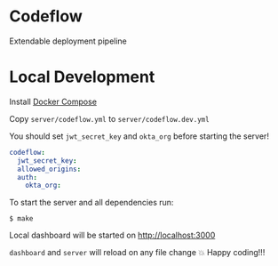 # Codeflow

Extendable deployment pipeline

# Local Development
Install [Docker Compose](https://docs.docker.com/compose/install/)

Copy `server/codeflow.yml` to `server/codeflow.dev.yml`

You should set `jwt_secret_key` and `okta_org` before starting the server!
```yaml
codeflow:
  jwt_secret_key:
  allowed_origins:
  auth:
    okta_org:
```

To start the server and all dependencies run:
```
$ make
```

Local dashboard will be started on [http://localhost:3000](http://localhost:3000)

`dashboard` and `server` will reload on any file change :boom: Happy coding!!!

